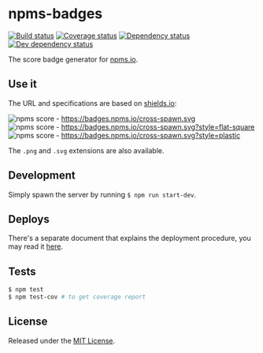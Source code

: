 # npms-badges

[![Build status][travis-image]][travis-url] [![Coverage status][coveralls-image]][coveralls-url] [![Dependency status][david-dm-image]][david-dm-url] [![Dev dependency status][david-dm-dev-image]][david-dm-dev-url]

The score badge generator for [npms.io](https://npms.io).


## Use it

The URL and specifications are based on [shields.io](https://shields.io):

![npms score](https://badges.npms.io/cross-spawn.svg) - https://badges.npms.io/cross-spawn.svg   
![npms score](https://badges.npms.io/cross-spawn.svg?style=flat-square) - https://badges.npms.io/cross-spawn.svg?style=flat-square   
![npms score](https://badges.npms.io/cross-spawn.svg?style=plastic) - https://badges.npms.io/cross-spawn.svg?style=plastic

The `.png` and `.svg` extensions are also available.


## Development

Simply spawn the server by running `$ npm run start-dev`.


## Deploys

There's a separate document that explains the deployment procedure, you may read it [here](./docs/deploys.md).


## Tests

```bash
$ npm test
$ npm test-cov # to get coverage report
```


## License

Released under the [MIT License](http://www.opensource.org/licenses/mit-license.php).


[coveralls-image]: https://img.shields.io/coveralls/npms-io/npms-badges.svg
[coveralls-url]: https://coveralls.io/r/npms-io/npms-badges
[david-dm-dev-image]: https://img.shields.io/david/dev/npms-io/npms-badges.svg
[david-dm-dev-url]: https://david-dm.org/npms-io/npms-badges#info=devDependencies
[david-dm-image]: https://img.shields.io/david/npms-io/npms-badges.svg
[david-dm-url]: https://david-dm.org/npms-io/npms-badges
[travis-image]: http://img.shields.io/travis/npms-io/npms-badges.svg
[travis-url]: https://travis-ci.org/npms-io/npms-badges
